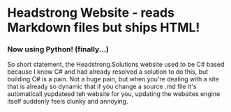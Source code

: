 # Headstrong Website - reads Markdown files but ships HTML!
### Now using Python! (finally...)

So short statement, the Headstrong.Solutions website used to be C# based because I know C# and had already resolved a solution to do this, but building C# is a pain.
Not a huge pain, but when you're dealing with a site that is already so dynamic that if you change a source .md file it's automaticall yupdateed teh website for you, updating the websites engine itself suddenly feels clunky and annoying.


